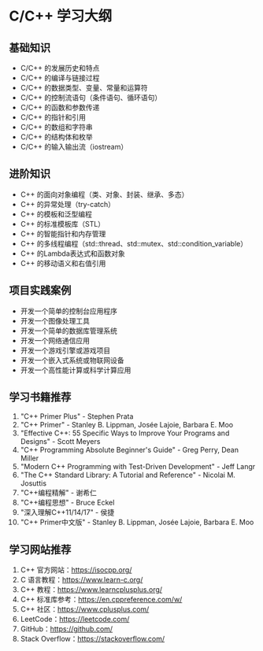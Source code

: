 # C/C++ 学习大纲

## 基础知识
- C/C++ 的发展历史和特点
- C/C++ 的编译与链接过程
- C/C++ 的数据类型、变量、常量和运算符
- C/C++ 的控制流语句（条件语句、循环语句）
- C/C++ 的函数和参数传递
- C/C++ 的指针和引用
- C/C++ 的数组和字符串
- C/C++ 的结构体和枚举
- C/C++ 的输入输出流（iostream）

## 进阶知识
- C++ 的面向对象编程（类、对象、封装、继承、多态）
- C++ 的异常处理（try-catch）
- C++ 的模板和泛型编程
- C++ 的标准模板库（STL）
- C++ 的智能指针和内存管理
- C++ 的多线程编程（std::thread、std::mutex、std::condition_variable）
- C++ 的Lambda表达式和函数对象
- C++ 的移动语义和右值引用

## 项目实践案例
- 开发一个简单的控制台应用程序
- 开发一个图像处理工具
- 开发一个简单的数据库管理系统
- 开发一个网络通信应用
- 开发一个游戏引擎或游戏项目
- 开发一个嵌入式系统或物联网设备
- 开发一个高性能计算或科学计算应用

## 学习书籍推荐
1. "C++ Primer Plus" - Stephen Prata
2. "C++ Primer" - Stanley B. Lippman, Josée Lajoie, Barbara E. Moo
3. "Effective C++: 55 Specific Ways to Improve Your Programs and Designs" - Scott Meyers
4. "C++ Programming Absolute Beginner's Guide" - Greg Perry, Dean Miller
5. "Modern C++ Programming with Test-Driven Development" - Jeff Langr
6. "The C++ Standard Library: A Tutorial and Reference" - Nicolai M. Josuttis
7. "C++编程精解" - 谢希仁
8. "C++编程思想" - Bruce Eckel
9. "深入理解C++11/14/17" - 侯捷
10. "C++ Primer中文版" - Stanley B. Lippman, Josée Lajoie, Barbara E. Moo

## 学习网站推荐
1. C++ 官方网站：https://isocpp.org/
2. C 语言教程：https://www.learn-c.org/
3. C++ 教程：https://www.learncplusplus.org/
4. C++ 标准库参考：https://en.cppreference.com/w/
5. C++ 社区：https://www.cplusplus.com/
6. LeetCode：https://leetcode.com/
7. GitHub：https://github.com/
8. Stack Overflow：https://stackoverflow.com/
